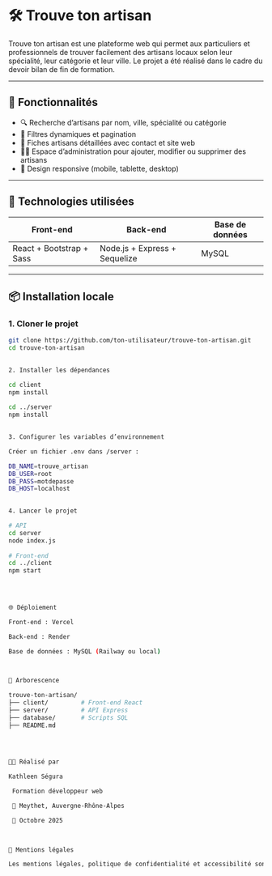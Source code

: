# 🛠️ Trouve ton artisan 
 
Trouve ton artisan est une plateforme web qui permet aux particuliers et professionnels de trouver facilement des artisans locaux selon leur spécialité, leur catégorie et leur ville. Le projet a été réalisé dans le cadre du devoir bilan de fin de formation. 
 
--- 
 
## 🚀 Fonctionnalités 
 
- 🔍 Recherche d’artisans par nom, ville, spécialité ou catégorie 
- 🧰 Filtres dynamiques et pagination 
- 📄 Fiches artisans détaillées avec contact et site web 
- 🧑‍💼 Espace d’administration pour ajouter, modifier ou supprimer des artisans 
- 📱 Design responsive (mobile, tablette, desktop) 
 
--- 
 
## 🧱 Technologies utilisées 
 
| Front-end | Back-end | Base de données | 
|-----------|----------|-----------------| 
| React + Bootstrap + Sass | Node.js + Express + Sequelize | MySQL | 
 
--- 
 
## 📦 Installation locale 
 
### 1. Cloner le projet 
 
```bash 
git clone https://github.com/ton-utilisateur/trouve-ton-artisan.git 
cd trouve-ton-artisan 
  

2. Installer les dépendances 

cd client 
npm install 
 
cd ../server 
npm install 
  

3. Configurer les variables d’environnement 

Créer un fichier .env dans /server : 

DB_NAME=trouve_artisan 
DB_USER=root 
DB_PASS=motdepasse 
DB_HOST=localhost 
  

4. Lancer le projet 

# API 
cd server 
node index.js 
 
# Front-end 
cd ../client 
npm start 
  

 

🌐 Déploiement 

Front-end : Vercel 

Back-end : Render 

Base de données : MySQL (Railway ou local) 

 

📁 Arborescence 

trouve-ton-artisan/ 
├── client/         # Front-end React 
├── server/         # API Express 
├── database/       # Scripts SQL 
├── README.md 
  

 

👩‍🎓 Réalisé par 

Kathleen Ségura 

 Formation développeur web 

 📍 Meythet, Auvergne-Rhône-Alpes 

 📅 Octobre 2025 

 

📄 Mentions légales 

Les mentions légales, politique de confidentialité et accessibilité sont disponibles sur le site dans le pied de page. 
